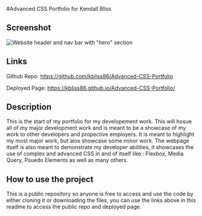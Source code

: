 #Advanced CSS Portfolio for Kendall Bliss

## Screenshot
![Website header and nav bar with "hero" section](https://github.com/kbliss86/bootcamp-challenge-01/blob/main/assets/images/Horiseon%20SC%20-01.PNG)

## Links

Github Repo: https://github.com/kbliss86/Advanced-CSS-Portfolio

Deployed Page: https://kbliss86.github.io/Advanced-CSS-Portfolio/

## Description

This is the start of my portfolio for my developement work. This will hosue all of my major development work and is meant to be a showcase of my work to other developers and propective employers. It is meant to highlight my most major work, but alos showcase some minor work. The webpage itself is also meant to demonstrate my developer abilities, it showcases the use of complex and advanced CSS in and of itself like : Flexbox, Media Query, Psuedo Elements as well as many others.

## How to use the project

This is a public repository so anyone is free to access and use the code by either cloning it or downloading the files, you can use the links above in this readme to access the public repo and deployed page.

